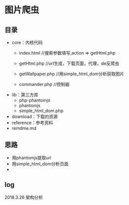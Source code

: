 # 图片爬虫

## 目录

* core：内核代码
  * index.html	//搜索参数填写,action => getHtml.php

  * getHtml.php  //url生成，下载页面，代理，de反爬虫

  * getWallpaper.php  //用simple_html_dom分析获取图片

  *  commander.php  //控制器
* lib：第三方库
  * php-phantomjs
  * phantomjs
  * simple_html_dom.php
* download：下载的资源
* reference：参考资料
* remdme.md

## 思路

* 用phantomjs提取url
* 用simple_html_dom分析页面
* ​

## log

2018.3.26	架构分析